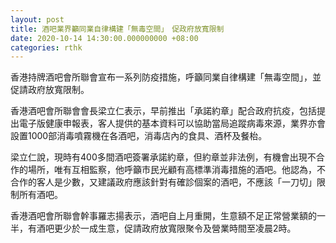 ```yaml
---
layout: post
title: 酒吧業界籲同業自律構建「無毒空間」　促政府放寬限制
date: 2020-10-14 14:30:00.000000000 +08:00
categories: rthk
---
```


香港持牌酒吧會所聯會宣布一系列防疫措施，呼籲同業自律構建「無毒空間」，並促請政府放寬限制。

香港酒吧會所聯會會長梁立仁表示，早前推出「承諾約章」配合政府抗疫，包括提出電子版健康申報表，客人提供的基本資料可以協助當局追蹤病毒來源，業界亦會設置1000部消毒噴霧機在各酒吧，消毒店內的食具、酒杯及餐枱。

梁立仁說，現時有400多間酒吧簽署承諾約章，但約章並非法例，有機會出現不合作的場所，唯有互相監察，他呼籲市民光顧有高標準消毒措施的酒吧。他認為，不合作的客人是少數，又建議政府應該針對有確診個案的酒吧，不應該「一刀切」限制所有酒吧。

香港酒吧會所聯會幹事羅志揚表示，酒吧自上月重開，生意額不足正常營業額的一半，有酒吧更少於一成生意，促請政府放寬限聚令及營業時間至凌晨2時。
